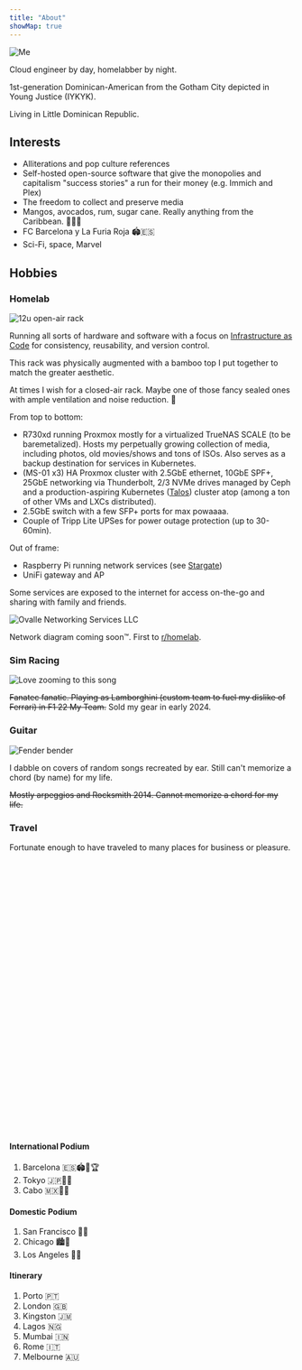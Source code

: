 ```yaml
---
title: "About"
showMap: true
---
```


![Me](/images/jay-e2.jpeg)

Cloud engineer by day, homelabber by night.

1st-generation Dominican-American from the Gotham City depicted in Young Justice (IYKYK).

Living in Little Dominican Republic.

## Interests

- Alliterations and pop culture references
- Self-hosted open-source software that give the monopolies and capitalism "success stories" a run for their money
(e.g. Immich and Plex)
- The freedom to collect and preserve media
- Mangos, avocados, rum, sugar cane. Really anything from the Caribbean. 🌴🍹🥭
- FC Barcelona y La Furia Roja 🏟️🇪🇸
- Sci-Fi, space, Marvel

## Hobbies

### Homelab

![12u open-air rack](/images/technis-rack.JPG)

Running all sorts of hardware and software with a focus on [Infrastructure as Code](https://github.com/jovalle/technis)
for consistency, reusability, and version control.

This rack was physically augmented with a bamboo top I put together to match the greater aesthetic.

At times I wish for a closed-air rack. Maybe one of those fancy sealed ones with ample ventilation and noise
reduction. 🤑

From top to bottom:

- R730xd running Proxmox mostly for a virtualized TrueNAS SCALE (to be baremetalized). Hosts my perpetually
growing collection of media, including photos, old movies/shows and tons of ISOs. Also serves as a backup destination
for services in Kubernetes.
- (MS-01 x3) HA Proxmox cluster with 2.5GbE ethernet, 10GbE SPF+, 25GbE networking via Thunderbolt, 2/3 NVMe drives
managed by Ceph and a production-aspiring Kubernetes ([Talos](https://www.talos.dev/)) cluster atop (among a ton of other
VMs and LXCs distributed).
- 2.5GbE switch with a few SFP+ ports for max powaaaa.
- Couple of Tripp Lite UPSes for power outage protection (up to 30-60min).

Out of frame:

- Raspberry Pi running network services (see [Stargate](https://github.com/jovalle/stargate))
- UniFi gateway and AP

Some services are exposed to the internet for access on-the-go and sharing with family and friends.

![Ovalle Networking Services LLC](/images/ovalle-networking-services.JPG)

Network diagram coming soon&#8482;. First to [r/homelab](https://reddit.com/r/homelab).

### Sim Racing

![Love zooming to this song](/images/gt-sim.png)

~~Fanatec fanatic. Playing as Lamborghini (custom team to fuel my dislike of Ferrari) in F1 22 My Team.~~
Sold my gear in early 2024.

### Guitar

![Fender bender](/images/fender-bender.jpeg)

I dabble on covers of random songs recreated by ear. Still can't memorize a chord (by name) for my life.

~~Mostly arpeggios and Rocksmith 2014. Cannot memorize a chord for my life.~~

### Travel

Fortunate enough to have traveled to many places for business or pleasure.

<div id="map" style="height: 480px;"></div>

#### International Podium

1. Barcelona 🇪🇸🏟️🥇🏆
2. Tokyo 🇯🇵🗼🥈
3. Cabo 🇲🇽🌴🥉

#### Domestic Podium

1. San Francisco 🌁🥇
2. Chicago 🏙️🥈
3. Los Angeles 🌇🥉

#### Itinerary

1. Porto 🇵🇹
2. London 🇬🇧
3. Kingston 🇯🇲
4. Lagos 🇳🇬
5. Mumbai 🇮🇳
6. Rome 🇮🇹
7. Melbourne 🇦🇺
